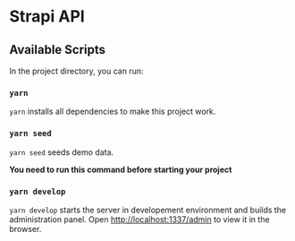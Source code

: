 # Strapi API

## Available Scripts

In the project directory, you can run:

### `yarn`

`yarn` installs all dependencies to make this project work.

### `yarn seed`

`yarn seed` seeds demo data.

**You need to run this command before starting your project**

### `yarn develop`
`yarn develop` starts the server in developement environment and builds the administration panel.
Open [http://localhost:1337/admin](http://localhost:1337/admin) to view it in the browser.
